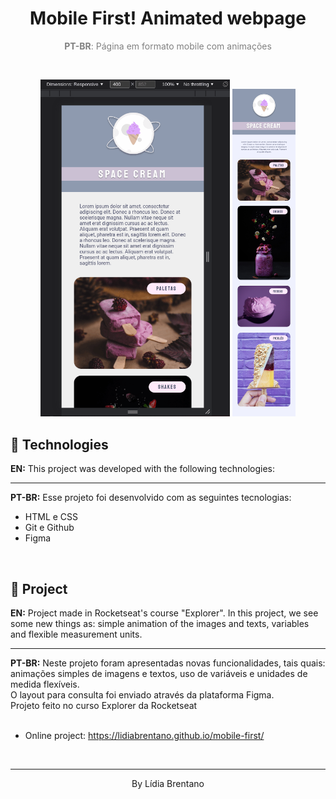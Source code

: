 <h1 align="center">Mobile First! Animated webpage</h1>

<p align="center" style="color: gray"><strong>PT-BR</strong>: Página em formato mobile com animações</p>
</br>
<p align="center">
<img alt="final-layout-animated" src=".github/space-cream.gif" width="60%" >   <img alt="final-layout" src=".github/project-08.jpg" width="20%" >
</p>

## 🚀 Technologies 
<strong>EN:</strong> This project was developed with the following technologies:

-----
<strong>PT-BR:</strong> Esse projeto foi desenvolvido com as seguintes tecnologias:

- HTML e CSS
- Git e Github
- Figma

</br>

## 📖 Project
<strong>EN:</strong> Project made in Rocketseat's course "Explorer".
In this project, we see some new things as: simple animation of the images and texts, variables and flexible measurement units.

----
<strong>PT-BR:</strong> Neste projeto foram apresentadas novas funcionalidades, tais quais: animações simples de imagens e textos, uso de variáveis e unidades de medida flexíveis.
</br>
O layout para consulta foi enviado através da plataforma Figma.
</br>
Projeto feito no curso Explorer da Rocketseat
</br>
</br>
- Online project: https://lidiabrentano.github.io/mobile-first/
</br>

-----
<p align="center">By Lídia Brentano</p>